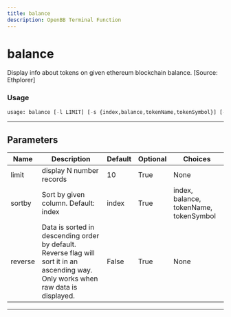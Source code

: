 ```yaml
---
title: balance
description: OpenBB Terminal Function
---
```


# balance

Display info about tokens on given ethereum blockchain balance. [Source: Ethplorer]

### Usage

```python
usage: balance [-l LIMIT] [-s {index,balance,tokenName,tokenSymbol}] [-r]
```

---

## Parameters

| Name | Description | Default | Optional | Choices |
| ---- | ----------- | ------- | -------- | ------- |
| limit | display N number records | 10 | True | None |
| sortby | Sort by given column. Default: index | index | True | index, balance, tokenName, tokenSymbol |
| reverse | Data is sorted in descending order by default. Reverse flag will sort it in an ascending way. Only works when raw data is displayed. | False | True | None |
---

